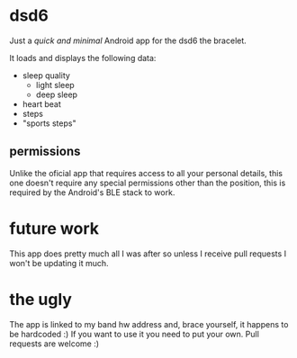 # dsd6
Just a *quick and minimal* Android app for the dsd6 the bracelet.

It loads and displays the following data:
- sleep quality
  - light sleep
  - deep sleep
- heart beat
- steps
- "sports steps"

## permissions
Unlike the oficial app that requires access to all your personal details, this one doesn't require any special permissions other than the position, this is required by the Android's BLE stack to work.

# future work
This app does pretty much all I was after so unless I receive pull requests I won't be updating it much.

# the ugly
The app is linked to my band hw address and, brace yourself, it happens to be hardcoded :) If you want to use it you need to put your own. Pull requests are welcome :)  
